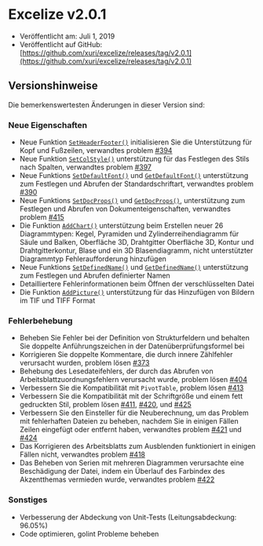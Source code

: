 # Excelize v2.0.1

* Veröffentlicht am: Juli 1, 2019
* Veröffentlicht auf GitHub: [https://github.com/xuri/excelize/releases/tag/v2.0.1](https://github.com/xuri/excelize/releases/tag/v2.0.1)

## Versionshinweise

Die bemerkenswertesten Änderungen in dieser Version sind:

### Neue Eigenschaften

* Neue Funktion [`SetHeaderFooter()`](https://pkg.go.dev/github.com/xuri/excelize/v2@v2.0.1#File.SetHeaderFooter) initialisieren Sie die Unterstützung für Kopf und Fußzeilen, verwandtes problem [#394](https://github.com/xuri/excelize/issues/394)
* Neue Funktion [`SetColStyle()`](https://pkg.go.dev/github.com/xuri/excelize/v2@v2.0.1#File.SetColStyle) unterstützung für das Festlegen des Stils nach Spalten, verwandtes problem [#397](https://github.com/xuri/excelize/issues/397)
* Neue Funktions [`SetDefaultFont()`](https://pkg.go.dev/github.com/xuri/excelize/v2@v2.0.1#File.SetDefaultFont) und [`GetDefaultFont()`](https://pkg.go.dev/github.com/xuri/excelize/v2@v2.0.1#File.GetDefaultFont) unterstützung zum Festlegen und Abrufen der Standardschriftart, verwandtes problem [#390](https://github.com/xuri/excelize/issues/390)
* Neue Funktions [`SetDocProps()`](https://pkg.go.dev/github.com/xuri/excelize/v2@v2.0.1#File.SetDocProps) und [`GetDocProps()`](https://pkg.go.dev/github.com/xuri/excelize/v2@v2.0.1#File.GetDocProps), unterstützung zum Festlegen und Abrufen von Dokumenteigenschaften, verwandtes problem [#415](https://github.com/xuri/excelize/issues/415)
* Die Funktion [`AddChart()`](https://pkg.go.dev/github.com/xuri/excelize/v2@v2.0.1#File.AddChart) unterstützung beim Erstellen neuer 26 Diagrammtypen: Kegel, Pyramiden und Zylinderreihendiagramm für Säule und Balken, Oberfläche 3D, Drahtgitter Oberfläche 3D, Kontur und Drahtgitterkontur, Blase und ein 3D Blasendiagramm, nicht unterstützter Diagrammtyp Fehleraufforderung hinzufügen
* Neue Funktions [`SetDefinedName()`](https://pkg.go.dev/github.com/xuri/excelize/v2@v2.0.1#File.SetDefinedName) und [`GetDefinedName()`](https://pkg.go.dev/github.com/xuri/excelize/v2@v2.0.1#File.GetDefinedName) unterstützung zum Festlegen und Abrufen definierter Namen
* Detailliertere Fehlerinformationen beim Öffnen der verschlüsselten Datei
* Die Funktion [`AddPicture()`](https://pkg.go.dev/github.com/xuri/excelize/v2@v2.0.1#File.AddPicture) unterstützung für das Hinzufügen von Bildern im TIF und TIFF Format

### Fehlerbehebung

* Beheben Sie Fehler bei der Definition von Strukturfeldern und behalten Sie doppelte Anführungszeichen in der Datenüberprüfungsformel bei
* Korrigieren Sie doppelte Kommentare, die durch innere Zählfehler verursacht wurden, problem lösen [#373](https://github.com/xuri/excelize/issues/373)
* Behebung des Lesedateifehlers, der durch das Abrufen von Arbeitsblattzuordnungsfehlern verursacht wurde, problem lösen [#404](https://github.com/xuri/excelize/issues/404)
* Verbessern Sie die Kompatibilität mit `PivotTable`, problem lösen [#413](https://github.com/xuri/excelize/issues/413)
* Verbessern Sie die Kompatibilität mit der Schriftgröße und einem fett gedruckten Stil, problem lösen [#411](https://github.com/xuri/excelize/issues/411), [#420](https://github.com/xuri/excelize/issues/420), und [#425](https://github.com/xuri/excelize/issues/425)
* Verbessern Sie den Einsteller für die Neuberechnung, um das Problem mit fehlerhaften Dateien zu beheben, nachdem Sie in einigen Fällen Zeilen eingefügt oder entfernt haben, verwandtes problem [#421](https://github.com/xuri/excelize/issues/421) und [#424](https://github.com/xuri/excelize/issues/424)
* Das Korrigieren des Arbeitsblatts zum Ausblenden funktioniert in einigen Fällen nicht, verwandtes problem [#418](https://github.com/xuri/excelize/issues/418)
* Das Beheben von Serien mit mehreren Diagrammen verursachte eine Beschädigung der Datei, indem ein Überlauf des Farbindex des Akzentthemas vermieden wurde, verwandtes problem [#422](https://github.com/xuri/excelize/issues/422)

### Sonstiges

* Verbesserung der Abdeckung von Unit-Tests (Leitungsabdeckung: 96.05%)
* Code optimieren, golint Probleme beheben
